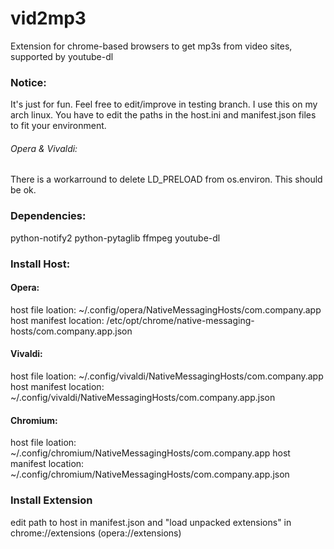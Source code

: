 # vid2mp3
Extension for chrome-based browsers to get mp3s from video sites, supported by youtube-dl

### Notice:
It's just for fun.
Feel free to edit/improve in testing branch.
I use this on my arch linux.
You have to edit the paths in the host.ini and manifest.json files to fit your environment.

###### Opera & Vivaldi:
There is a workarround to delete LD_PRELOAD from os.environ.
This should be ok. 

### Dependencies:
python-notify2 python-pytaglib ffmpeg youtube-dl

### Install Host:

#### Opera:
host file loation:
~/.config/opera/NativeMessagingHosts/com.company.app
host manifest location:
/etc/opt/chrome/native-messaging-hosts/com.company.app.json

#### Vivaldi:
host file loation:
~/.config/vivaldi/NativeMessagingHosts/com.company.app
host manifest location:
~/.config/vivaldi/NativeMessagingHosts/com.company.app.json

#### Chromium:
host file loation:
~/.config/chromium/NativeMessagingHosts/com.company.app
host manifest location:
~/.config/chromium/NativeMessagingHosts/com.company.app.json

### Install Extension
edit path to host in manifest.json and "load unpacked extensions" in chrome://extensions (opera://extensions)
